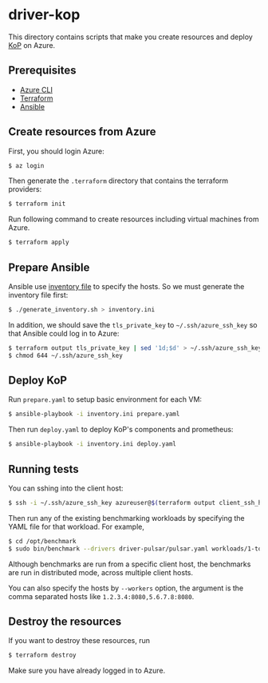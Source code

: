 # driver-kop

This directory contains scripts that make you create resources and deploy [KoP](https://github.com/streamnative/kop) on Azure.

## Prerequisites

- [Azure CLI](https://docs.microsoft.com/en-us/cli/azure/install-azure-cli)
- [Terraform](https://terraform.io/)
- [Ansible](http://docs.ansible.com/ansible/latest/intro_installation.html)

## Create resources from Azure

First, you should login Azure:

```bash
$ az login
```

Then generate the `.terraform` directory that contains the terraform providers:

```bash
$ terraform init
```

Run following command to create resources including virtual machines from Azure.


```bash
$ terraform apply
```

## Prepare Ansible

Ansible use [inventory file](https://docs.ansible.com/ansible/latest/user_guide/intro_inventory.html) to specify the hosts. So we must generate the inventory file first:

```bash
$ ./generate_inventory.sh > inventory.ini
```

In addition, we should save the `tls_private_key` to `~/.ssh/azure_ssh_key` so that Ansible could log in to Azure:

```bash
$ terraform output tls_private_key | sed '1d;$d' > ~/.ssh/azure_ssh_key
$ chmod 644 ~/.ssh/azure_ssh_key
```

## Deploy KoP

Run `prepare.yaml` to setup basic environment for each VM:

```bash
$ ansible-playbook -i inventory.ini prepare.yaml
```

Then run `deploy.yaml` to deploy KoP's components and prometheus:

```bash
$ ansible-playbook -i inventory.ini deploy.yaml
```

## Running tests

You can sshing into the client host:

```bash
$ ssh -i ~/.ssh/azure_ssh_key azureuser@$(terraform output client_ssh_host | sed "s/\"//g")
```

Then run any of the existing benchmarking workloads by specifying the YAML file for that workload. For example,

```bash
$ cd /opt/benchmark
$ sudo bin/benchmark --drivers driver-pulsar/pulsar.yaml workloads/1-topic-16-partition-100b.yaml
```

Although benchmarks are run from a specific client host, the benchmarks are run in distributed mode, across multiple client hosts.

You can also specify the hosts by `--workers` option, the argument is the comma separated hosts like `1.2.3.4:8080,5.6.7.8:8080`.

## Destroy the resources

If you want to destroy these resources, run

```bash
$ terraform destroy
```

Make sure you have already logged in to Azure.
